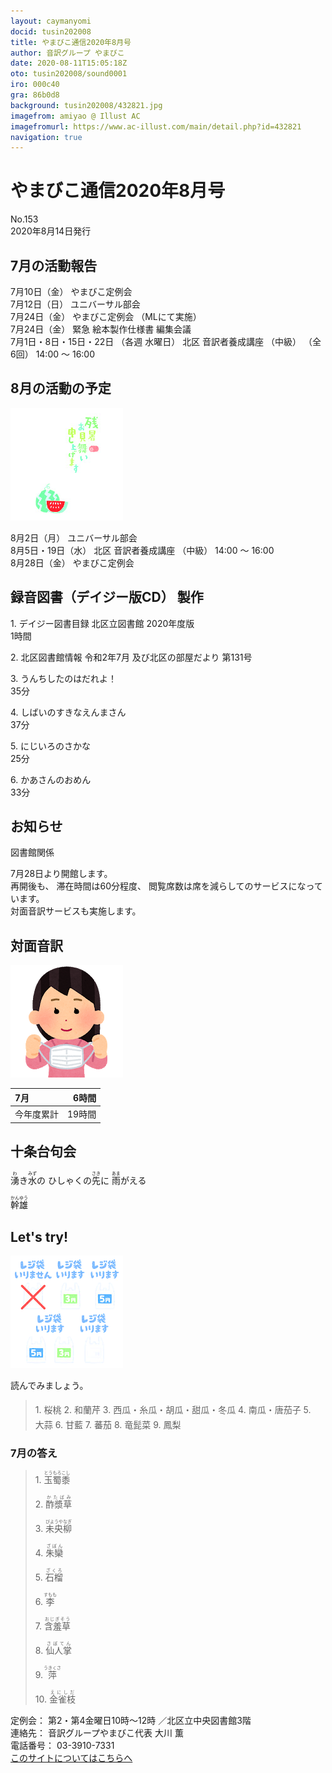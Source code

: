 ```yaml
---
layout: caymanyomi
docid: tusin202008
title: やまびこ通信2020年8月号
author: 音訳グループ やまびこ
date: 2020-08-11T15:05:18Z
oto: tusin202008/sound0001
iro: 000c40
gra: 86b0d8
background: tusin202008/432821.jpg
imagefrom: amiyao @ Illust AC
imagefromurl: https://www.ac-illust.com/main/detail.php?id=432821
navigation: true
---
```

  


# <span data-dur="4.487" data-begin="2.750" id="xmri_0001">やまびこ通信2020年8月号</span>

<span data-dur="2.845" data-begin="7.237" id="xmri_0002">No.153</span>  
<span data-dur="5.083" data-begin="10.082" id="xmri_0003">2020年8月14日発行</span>

## <span data-dur="3.616" data-begin="20.902" id="xmri_0006">7月の活動報告</span>

<span data-dur="2.341" data-begin="24.518" id="xmri_0007">7月10日（金）</span>
<span data-dur="2.67" data-begin="26.859" id="xmri_0008">やまびこ定例会</span>  
<span data-dur="2.622" data-begin="29.529" id="xmri_0009">7月12日（日）</span>
<span data-dur="2.659" data-begin="32.151" id="xmri_000A">ユニバーサル部会</span>  
<span data-dur="2.772" data-begin="34.810" id="xmri_000B">7月24日（金）</span>
<span data-dur="1.821" data-begin="37.582" id="xmri_000C">やまびこ定例会</span>
<span data-dur="3.17" data-begin="39.403" id="xmri_000D">（MLにて実施）</span>  
<span data-dur="2.772" data-begin="42.573" id="xmri_000E">7月24日（金）</span>
<span data-dur="5.62" data-begin="45.345" id="xmri_000F">緊急 絵本製作仕様書 編集会議</span>  
<span data-dur="4.723" data-begin="50.965" id="xmri_0010">7月1日・8日・15日・22日</span>
<span data-dur="2.132" data-begin="55.688" id="xmri_0011">（各週 水曜日）</span>
<span data-dur="2.834" data-begin="57.820" id="xmri_0012">北区 音訳者養成講座</span>
<span data-dur="1.306" data-begin="60.654" id="xmri_0013">（中級）</span>
<span data-dur="1.491" data-begin="61.960" id="xmri_0014">（全6回）</span>
<span data-dur="4.406" data-begin="63.451" id="xmri_0015">14:00 ～ 16:00</span>

## <span data-dur="3.671" data-begin="67.857" id="xmri_0016">8月の活動の予定</span>

<img class="migi" src="media/tusin202008/cut1.png" alt="" />


<span data-dur="2.392" data-begin="71.528" id="xmri_0017">8月2日（月）</span>
<span data-dur="2.659" data-begin="73.920" id="xmri_0018">ユニバーサル部会</span>  
<span data-dur="3.552" data-begin="76.579" id="xmri_0019">8月5日・19日（水）</span>
<span data-dur="2.834" data-begin="80.131" id="xmri_001A">北区 音訳者養成講座</span>
<span data-dur="1.306" data-begin="82.965" id="xmri_001B">（中級）</span>
<span data-dur="3.006" data-begin="84.271" id="xmri_001C">14:00 ～ 16:00</span>  
<span data-dur="2.898" data-begin="87.277" id="xmri_001D">8月28日（金）</span>
<span data-dur="4.071" data-begin="90.175" id="xmri_001E">やまびこ定例会</span>

## <span data-dur="5.043" data-begin="94.246" id="xmri_001F">録音図書（デイジー版CD） 製作</span>


<span data-dur="0.941" data-begin="101.643" id="xmri_0021">1.</span>
<span data-dur="5.027" data-begin="102.584" id="xmri_0022">デイジー図書目録 北区立図書館 2020年度版</span>  
<span data-dur="2.188" data-begin="107.611" id="xmri_0023">1時間</span>

<span data-dur="0.72" data-begin="109.799" id="xmri_0024">2.</span>
<span data-dur="8.42" data-begin="110.519" id="xmri_0025">北区図書館情報 令和2年7月 及び北区の部屋だより 第131号</span>

<span data-dur="0.968" data-begin="118.939" id="xmri_0026">3.</span>
<span data-dur="2.134" data-begin="119.907" id="xmri_0027">うんちしたのはだれよ！</span>  
<span data-dur="2.632" data-begin="122.041" id="xmri_0028">35分</span>

<span data-dur="0.897" data-begin="124.673" id="xmri_0029">4.</span>
<span data-dur="2.207" data-begin="125.570" id="xmri_002A">しばいのすきなえんまさん</span>  
<span data-dur="2.687" data-begin="127.777" id="xmri_002B">37分</span>

<span data-dur="0.776" data-begin="130.464" id="xmri_002C">5.</span>
<span data-dur="1.842" data-begin="131.240" id="xmri_002D">にじいろのさかな</span>  
<span data-dur="2.486" data-begin="133.082" id="xmri_002E">25分</span>

<span data-dur="0.946" data-begin="135.568" id="xmri_002F">6.</span>
<span data-dur="1.662" data-begin="136.514" id="xmri_0030">かあさんのおめん</span>  
<span data-dur="4.13" data-begin="138.176" id="xmri_0031">33分</span>

## <span data-dur="2.417" data-begin="142.306" id="xmri_0032">お知らせ</span>

<span data-dur="2.256" data-begin="144.723" id="xmri_0033">図書館関係</span>

<span data-dur="4.841" data-begin="146.979" id="xmri_0034">7月28日より開館します。</span>  
<span data-dur="1.532" data-begin="151.820" id="xmri_0035">再開後も、</span>
<span data-dur="2.729" data-begin="153.352" id="xmri_0036">滞在時間は60分程度、</span>
<span data-dur="6.056" data-begin="156.081" id="xmri_0037">閲覧席数は席を減らしてのサービスになっています。</span>  
<span data-dur="5.324" data-begin="162.137" id="xmri_0038">対面音訳サービスも実施します。</span>

## <span data-dur="2.864" data-begin="167.461" id="xmri_0039">対面音訳</span>

<img class="migi" src="media/tusin202008/cut2.png" alt="" />


<span data-dur="1.317" data-begin="170.325" id="xmri_003A">7月</span>|<span data-dur="2.202" data-begin="171.642" id="xmri_003B">6時間</span>
|:---|---:|
<span data-dur="1.811" data-begin="173.844" id="xmri_003C">今年度累計</span>|<span data-dur="3.873" data-begin="175.655" id="xmri_003D">19時間</span>

## <span data-dur="3.628" data-begin="179.528" id="xmri_003E">十条台句会</span>

<span data-dur="12.023" data-begin="183.156" id="xmri_003F"><ruby>湧<rt>わ</rt></ruby>き<ruby>水<rt>みず</rt></ruby>の
ひしゃくの<ruby>先<rt>さき</rt></ruby>に
<ruby>雨<rt>あま</rt></ruby>がえる</span>

<span data-dur="2.388" data-begin="195.179" id="xmri_0045" class="haigo"><ruby>幹雄<rt>かんゆう</rt></ruby> </span>


## <span data-dur="2.449" data-begin="198.067" id="xmri_0047">Let's try!</span>

<img class="migi" src="media/tusin202008/cut3.png" alt="" />


<span data-dur="3.708" data-begin="200.516" id="xmri_0048">読んでみましょう。</span>


<blockquote markdown="1">
1. <ruby>桜桃<rt>　　　</rt></ruby>
2. <ruby>和蘭芹<rt>　　　</rt></ruby>
3. <ruby>西瓜<rt>　　　</rt></ruby>・<ruby>糸瓜<rt>　　　</rt></ruby>・<ruby>胡瓜<rt>　　　</rt></ruby>・<ruby>甜瓜<rt>　　　</rt></ruby>・<ruby>冬瓜<rt>　　　</rt></ruby>
4. <ruby>南瓜<rt>　　　</rt></ruby>・<ruby>唐茄子<rt>　　　</rt></ruby>
5. <ruby>大蒜<rt>　　　</rt></ruby>
6. <ruby>甘藍<rt>　　　</rt></ruby>
7. <ruby>蕃茄<rt>　　　</rt></ruby>
8. <ruby>竜髭菜<rt>　　　</rt></ruby>
9. <ruby>鳳梨<rt>　　　</rt></ruby>
</blockquote>
 
 
### <span data-dur="2.968" data-begin="208.271" id="xmri_004A">7月の答え</span>

<blockquote markdown="1">
<span data-dur="0.941" data-begin="211.239" id="xmri_004B">1.</span>
<span data-dur="1.877" data-begin="212.180" id="xmri_004C"><ruby>玉蜀黍<rt>とうもろこし</rt></ruby></span>

<span data-dur="0.72" data-begin="214.057" id="xmri_004D">2.</span>
<span data-dur="1.753" data-begin="214.777" id="xmri_004E"><ruby>酢漿草<rt>かたばみ</rt></ruby></span>

<span data-dur="0.968" data-begin="216.530" id="xmri_004F">3.</span>
<span data-dur="2.056" data-begin="217.498" id="xmri_0050"><ruby>未央柳<rt>びようやなぎ</rt></ruby></span>

<span data-dur="0.897" data-begin="219.554" id="xmri_0051">4.</span>
<span data-dur="1.663" data-begin="220.451" id="xmri_0052"><ruby>朱欒<rt>ざぼん</rt></ruby></span>

<span data-dur="0.776" data-begin="222.114" id="xmri_0053">5.</span>
<span data-dur="1.604" data-begin="222.890" id="xmri_0054"><ruby>石榴<rt>ざくろ</rt></ruby></span>

<span data-dur="0.945" data-begin="224.494" id="xmri_0055">6.</span>
<span data-dur="1.695" data-begin="225.439" id="xmri_0056"><ruby>李<rt>すもも</rt></ruby></span>

<span data-dur="0.918" data-begin="227.134" id="xmri_0057">7.</span>
<span data-dur="1.853" data-begin="228.052" id="xmri_0058"><ruby>含羞草<rt>おじぎそう</rt></ruby></span>

<span data-dur="0.949" data-begin="229.905" id="xmri_0059">8.</span>
<span data-dur="1.745" data-begin="230.854" id="xmri_005A"><ruby>仙人掌<rt>さぼてん</rt></ruby></span>

<span data-dur="0.897" data-begin="232.599" id="xmri_005B">9.</span>
<span data-dur="1.699" data-begin="233.496" id="xmri_005C"><ruby>萍<rt>うきくさ</rt></ruby></span>

<span data-dur="0.909" data-begin="235.195" id="xmri_005D">10.</span>
<span data-dur="1.713" data-begin="236.104" id="xmri_005E"><ruby>金雀枝<rt>えにしだ</rt></ruby></span>
</blockquote>


<span data-dur="1.277" data-begin="237.817" id="xmri_005F">定例会：</span>
<span data-dur="3.662" data-begin="239.094" id="xmri_0060">第2・第4金曜日10時～12時</span>
<span data-dur="3.407" data-begin="242.756" id="xmri_0061">／北区立中央図書館3階</span>  
<span data-dur="1.539" data-begin="246.163" id="xmri_0062">連絡先：</span>
<span data-dur="4.346" data-begin="247.702" id="xmri_0063">音訳グループやまびこ代表 大川 薫</span>  
<span data-dur="1.652" data-begin="252.048" id="xmri_0064">電話番号：</span>
<span data-dur="4.791" data-begin="253.700" id="xmri_0065">03-3910-7331</span>  
<a href="mailto:ymbk2016ml@gmail.com?Subject=やまびこウェブサイトについて" data-dur="6.205" data-begin="258.491" id="xmri_0066">このサイトについてはこちらへ</a>

